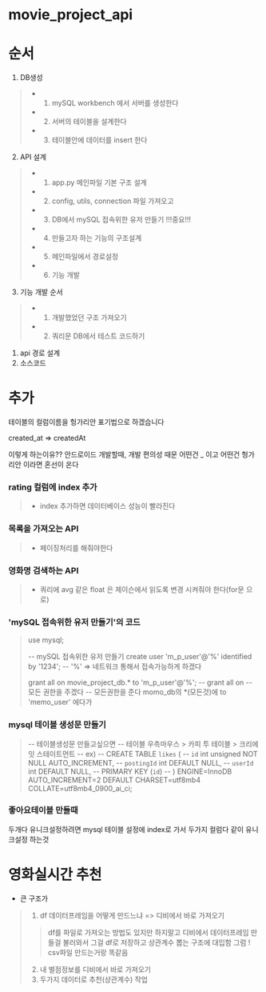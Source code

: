 # movie_project_api

# 순서
1. DB생성
> - 1. mySQL workbench 에서 서버를 생성한다
> - 2. 서버의 테이블을 설계한다
> - 3. 테이블안에 데이터를 insert 한다

2. API 설계
> - 1. app.py 메인파일 기본 구조 설계
> - 2. config, utils, connection 파일 가져오고
> - 3. DB에서 mySQL 접속위한 유저 만들기 !!!중요!!!
> - 4. 만들고자 하는 기능의 구조설계
> - 5. 메인파일에서 경로설정
> - 6. 기능 개발

3. 기능 개발 순서
> - 1. 개발했었던 구조 가져오기
> - 2. 쿼리문 DB에서 테스트 코드하기

1. api 경로 설계
2. 소스코드

# 추가
테이블의 컬럼이름을 헝가리안 표기법으로 하겠습니다

created_at => createdAt

이렇게 하는이유??
안드로이드 개발할때, 개발 편의성 때문
어떤건 _ 이고 어떤건 헝가리안 이라면 혼선이 온다

### rating 컬럼에 index 추가
> - index 추가하면 데이터베이스 성능이 빨라진다

### 목록을 가져오는 API
> - 페이징처리를 해줘야한다

### 영화명 검색하는 API
> - 쿼리에 avg 같은 float 은 제이슨에서 읽도록 변경 시켜줘야 한다(for문 으로)

### 'mySQL 접속위한 유저 만들기'의 코드
> use mysql;
>
> -- mySQL 접속위한 유저 만들기
> create user 'm_p_user'@'%' identified by '1234';
>					-- '%' => 네트워크 통해서 접속가능하게 하겠다
> 
> grant all on movie_project_db.* to 'm_p_user'@'%';
> -- grant all on
> -- 모든 권한을 주겠다
> -- 모든권한을 준다 momo_db의 *(모든것)에 to 'memo_user' 에다가

### mysql 테이블 생성문 만들기
> -- 테이블생성문 만들고싶으면
> -- 테이블 우측마우스 > 카피 투 테이블 > 크리에잇 스테이트먼트
> -- ex)
> -- CREATE TABLE `likes` (
> --   `id` int unsigned NOT NULL AUTO_INCREMENT,
> --   `postingId` int DEFAULT NULL,
> --   `userId` int DEFAULT NULL,
> --   PRIMARY KEY (`id`)
> -- ) ENGINE=InnoDB AUTO_INCREMENT=2 DEFAULT CHARSET=utf8mb4 COLLATE=utf8mb4_0900_ai_ci;

### 좋아요테이블 만들때
두개다 유니크설정하려면
mysql 테이블 설정에 index로 가서 두가지 컬럼다 같이 유니크설정 하는것


# 영화실시간 추천
- 큰 구조가
> 1. df 데이터프레임을 어떻게 만드느냐 => 디비에서 바로 가져오기
>> df를 파일로 가져오는 방법도 있지만 하지말고
>> 디비에서 데이터프레임 만들걸 불러와서 그걸 df로 저장하고
>> 상관계수 뽑는 구조에 대입함
>> 그럼 ! csv파일 만드는거랑 똑같음
> 2. 내 별점정보를 디비에서 바로 가져오기
> 3. 두가지 데이터로 추천(상관계수) 작업
